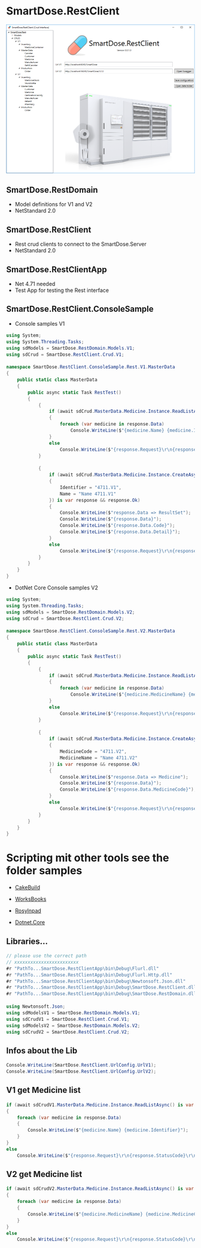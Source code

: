 # SmartDose.RestClient

![SmartDose.RestClientApp](./docs/SmartDose.RestClientApp.png?raw=true)

## SmartDose.RestDomain
* Model definitions for V1 and V2
* NetStandard 2.0

## SmartDose.RestClient

* Rest crud clients to connect to the SmartDose.Server
* NetStandard 2.0

## SmartDose.RestClientApp

* Net 4.71 needed
* Test App for testing the Rest interface

## SmartDose.RestClient.ConsoleSample

* Console samples V1

```csharp
using System;
using System.Threading.Tasks;
using sdModels = SmartDose.RestDomain.Models.V1;
using sdCrud = SmartDose.RestClient.Crud.V1;

namespace SmartDose.RestClient.ConsoleSample.Rest.V1.MasterData
{
    public static class MasterData
    {
        public async static Task RestTest()
        {
            {
                if (await sdCrud.MasterData.Medicine.Instance.ReadListAsync() is var response && response.Ok)
                {
                    foreach (var medicine in response.Data)
                        Console.WriteLine($"{medicine.Name} {medicine.Identifier}");
                }
                else
                    Console.WriteLine($"{response.Request}\r\n{response.StatusCode}\r\n{response.Message}\r\n{response.Data}");
            }

            {
                if (await sdCrud.MasterData.Medicine.Instance.CreateAsync(new sdModels.MasterData.Medicine
                {
                    Identifier = "4711.V1",
                    Name = "Name 4711.V1"
                }) is var response && response.Ok)
                {
                    Console.WriteLine($"response.Data => ResultSet");
                    Console.WriteLine($"{response.Data}");
                    Console.WriteLine($"{response.Data.Code}");
                    Console.WriteLine($"{response.Data.Detail}");
                }
                else
                    Console.WriteLine($"{response.Request}\r\n{response.StatusCode}\r\n{response.Message}\r\n{response.Data}");
            }
        }
    }
}
```

* DotNet Core Console samples V2

```csharp
using System;
using System.Threading.Tasks;
using sdModels = SmartDose.RestDomain.Models.V2;
using sdCrud = SmartDose.RestClient.Crud.V2;

namespace SmartDose.RestClient.ConsoleSample.Rest.V2.MasterData
{
    public static class MasterData
    {
        public async static Task RestTest()
        {
            {
                if (await sdCrud.MasterData.Medicine.Instance.ReadListAsync() is var response && response.Ok)
                {
                    foreach (var medicine in response.Data)
                        Console.WriteLine($"{medicine.MedicineName} {medicine.MedicineCode}");
                }
                else
                    Console.WriteLine($"{response.Request}\r\n{response.StatusCode}\r\n{response.Message}\r\n{response.Data}");
            }

            {
                if (await sdCrud.MasterData.Medicine.Instance.CreateAsync(new sdModels.MasterData.Medicine
                {
                    MedicineCode = "4711.V2",
                    MedicineName = "Name 4711.V2"
                }) is var response && response.Ok)
                {
                    Console.WriteLine($"response.Data => Medicine");
                    Console.WriteLine($"{response.Data}");
                    Console.WriteLine($"{response.Data.MedicineCode}");
                }
                else
                    Console.WriteLine($"{response.Request}\r\n{response.StatusCode}\r\n{response.Message}\r\n{response.Data}");
            }
        }
    }
}
```

# Scripting mit other tools see the folder samples

* [CakeBuild](https://cakebuild.net/)
* [WorksBooks](https://docs.microsoft.com/de-de/xamarin/tools/workbooks/) 
* [Rosylnpad](https://roslynpad.net/)

* [Dotnet.Core](https://dot.net)
## Libraries...
```csharp
// please use the correct path
// xxxxxxxxxxxxxxxxxxxxxxxx
#r "PathTo...SmartDose.RestClientApp\bin\Debug\Flurl.dll"
#r "PathTo...SmartDose.RestClientApp\bin\Debug\Flurl.Http.dll"
#r "PathTo...SmartDose.RestClientApp\bin\Debug\Newtonsoft.Json.dll"
#r "PathTo...SmartDose.RestClientApp\bin\Debug\SmartDose.RestClient.dll"
#r "PathTo...SmartDose.RestClientApp\bin\Debug\SmartDose.RestDomain.dll"

using Newtonsoft.Json;
using sdModelsV1 = SmartDose.RestDomain.Models.V1;
using sdCrudV1 = SmartDose.RestClient.Crud.V1;
using sdModelsV2 = SmartDose.RestDomain.Models.V2;
using sdCrudV2 = SmartDose.RestClient.Crud.V2;
```

## Infos about the Lib
```csharp
Console.WriteLine(SmartDose.RestClient.UrlConfig.UrlV1);
Console.WriteLine(SmartDose.RestClient.UrlConfig.UrlV2);
```

## V1 get Medicine list 
```csharp
if (await sdCrudV1.MasterData.Medicine.Instance.ReadListAsync() is var response && response.Ok)
{
    foreach (var medicine in response.Data)
    {
        Console.WriteLine($"{medicine.Name} {medicine.Identifier}");
    }
}
else
    Console.WriteLine($"{response.Request}\r\n{response.StatusCode}\r\n{response.Message}\r\n{response.Data}");
```

## V2 get Medicine list
```csharp
if (await sdCrudV2.MasterData.Medicine.Instance.ReadListAsync() is var response && response.Ok)
{
    foreach (var medicine in response.Data)
    {
        Console.WriteLine($"{medicine.MedicineName} {medicine.MedicineCode}");
    }
}
else
    Console.WriteLine($"{response.Request}\r\n{response.StatusCode}\r\n{response.Message}\r\n{response.Data}");
```